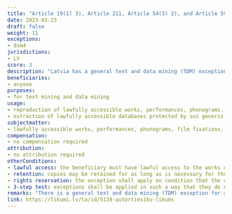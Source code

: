 ```yaml
---
title: "Article 19(1) 3), Article 211, Article 54(3) 2), and Article 59(1) 4) of the Copyright Act"
date: 2023-03-23
draft: false
weight: 11
exceptions:
- dsm4
jurisdictions:
- LV
score: 3
description: "Latvia has a general text and data mining (TDM) exception for all purposes (Article 211) that follows Article 4 of the DSM Directive closely, except that they mandate that the rights reservation must be communicated in machine-readable form in the case of content made publicly available online. This exception applies to performances, phonograms, film fixations, broadcasts and press publications (Article 54(3) 2). In addition, there is a specific exception for TDM for all purposes applicable to databases protected by the sui generis right, subject to the same conditions (Article 59(1) 4)). None of the exceptions are subject to compensation." 
beneficiaries:
- anyone
purposes: 
- for text mining and data mining
usage:
- reproduction of lawfully accessible works, performances, phonograms, film fixations, broadcasts, press publications
- extraction of lawfully accessible databases protected by sui generis rights
subjectmatter:
- lawfully accessible works, performances, phonograms, film fixations, broadcasts, press publications, computer programs, databases protected by sui generis right
compensation:
- no compensation required 
attribution: 
- no attribution required
otherConditions: 
- lawful access: the beneficiary must have lawful access to the works or other subject matter used under the exception
- retention: copies may be retained for as long as is necessary for the purposes
- rights reservation: the exception shall apply on condition that the use of works and other subject matter has not been expressly reserved by their rightholders, by clearly informing about it in an appropriate manner, which in the case of content made publicly available online must be in machine-readable form
- 3-step test: exceptions shall be applied in such a way that they do not conflict with the normal exploitation of the author's work and do not unreasonably prejudice the legitimate interests of the author
remarks: "There is a general text and data mining (TDM) exception for all purposes, covering reproductions of copyrighted works (Article 19(1) 3) and Article 211) as well as reproductions of performances, phonograms, film fixations, broadcasts and press publications (Article 54(3) 2)). In addition, there is a specific TDM exception for all purposes applicable to the extraction of databases protected by the sui generis right, which is subject to the conditions set forth in the general TDM exception (Article 59(1) 4)). The TDM exceptions for all purposes follow Article 4 of the DSM Directive closely, except that they mandate that the rights reservation must be communicated in machine-readable form in the case of content made publicly available online."
link: https://likumi.lv/ta/id/5138-autortiesibu-likums 
---
```

